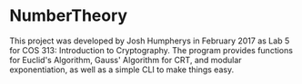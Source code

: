 # NumberTheory

This project was developed by Josh Humpherys in February 2017 as Lab 5 for COS 313: Introduction to Cryptography. The program provides functions for Euclid's Algorithm, Gauss' Algorithm for CRT, and modular exponentiation, as well as a simple CLI to make things easy.
